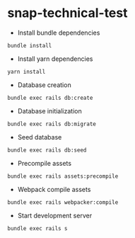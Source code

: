 # snap-technical-test

* Install bundle dependencies
```shell
bundle install
```

* Install yarn dependencies
```shell
yarn install
```

* Database creation
```shell
bundle exec rails db:create
```

* Database initialization
```shell
bundle exec rails db:migrate
```

* Seed database
```shell
bundle exec rails db:seed
```

* Precompile assets
```shell
bundle exec rails assets:precompile
```

* Webpack compile assets
```shell
bundle exec rails webpacker:compile
```

* Start development server
```shell
bundle exec rails s
```
